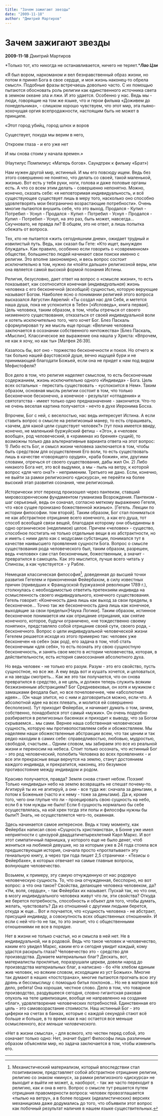 ```yaml
---
title: "Зачем зажигают звезды"
date: "2009-11-18"
author: "Дмитрий Мартиров"
---
```


# Зачем зажигают звезды

**2009-11-18** Дмитрий Мартиров

*Только тот, кто никогда не останавливается, ничего не теряет.****Лао Цзи***

«Я был вором, наркоманом и вел безнравственный образ жизни, но потом я принял Бога в свое сердце, и моя жизнь наконец-то обрела смысл». Подобные фразы встречаешь довольно часто. С их помощью пытаются обосновать роль религии как единственного источника света в земном океане зла и лжи. И это удается. Особенно у нас. Ведь мы - люди, говорящие на том же языке, что и герои фильма «Доживем до понедельника», - слишком хорошо чувствуем, что этот мир, эта пьяно-хохочущая оргия всепродажности, настоящим быть не может в принципе.

«Этот город убийц, город шлюх и воров

Существует, покуда мы верим в него,

Откроем глаза - и его уже нет

И мы снова стоим у начала времен.» 

 (Наутилус Помпилиус «Матерь богов». Саундтрек к фильму «Брат»)

Нам нужен другой мир, истинный. И мы его повсюду ищем. Ведь без этого совершенно не понятно, что делать со своей, такой маленькой, жизнью. Вот есть у тебя руки, ноги, голова и даже половые органы есть. А что со всем этим делать - совершенно непонятно. Можно, конечно, сказать себе: «я неповторимая индивидуальность, и всё существующее существует лишь в меру того, насколько оно способно удовлетворять мои безгранично возрастающие потребности». Очень многие пытаются внушить себе, что это выход. Продался - Купил - Потребил - Уснул - Продался - Купил - Потребил - Уснул - Продался - Купил - Потребил - Уснул, на это раз, быть может, навсегда... Скучновато, не правда ли? В общем, это не ответ, а лишь попытка сбежать от вопроса.

Тех, кто не пытается «жить сегодняшним днем», ожидает трудный и извилистый путь. Ведь, как сказал бы Гете: «Кто ищет, вынужден блуждать». Как правило, особенно если говорить о «современном» обществе, большинство людей начинают свои поиски именно с религии. Это вполне закономерно, и весь вопрос состоит исключительно в том, нужно ли «пойти дальше» религиозной веры, или она является самой высокой формой познания Истины.

Религия, безусловно, дает ответ на вопрос о «смысле жизни», то есть показывает, как соотносится конечная (*индивидуальная*) жизнь человека с его бесконечной (*всеобщей*) сущностью, которую верующие называют Богом. Наиболее ясно о понимании религией этого вопроса высказался Августин Аврелий: «Ты создал нас для Себя, и метется наша душа, пока не успокоится в Тебе» [«Исповедь», книга первая]. Цель человека, таким образом, в том, чтобы отречься от своего низменного существования, отказаться от своей индивидуальной воли и хотеть исключительно того, чего хочет Бог. Блез Паскаль сформулировал ту же мысль еще проще: «Величие человека заключается в осознании собственного ничтожества» [Блез Паскаль, «Мысли»]. Классическое же выражение она нашла у Христа: «Впрочем, не как я хочу, но как ты» [Матфея 26:39].

Казалось бы, вот оно - торжество бесконечности и покоя. Но отчего ж так больно нашей фаустовской душе, вечно ищущей бури и не принимающей благодати Божьей, если она не придет к нам под видом Мефистофеля?

Все дело в том, что религия наделяет смыслом, то есть бесконечным содержанием, жизнь исключительно одного «Индивида» - Бога. Цель всех остальных - перестать существовать - «успокоится в Нем». Таким образом, основная мысль религии состоит в том, что только Бесконечное бесконечно, а конечное - результат «отпадения» и святотатства - имеет только одно предназначение - закончится. Что-то не очень веселая картина получается - нечто в духе Иеронима Босха.

Впрочем, Бог с ней, с веселостью, нас ведь интересует Истина. А если ставить вопрос о смысле на религиозный манер, то есть спрашивать, «зачем, для какой цели существует человек?» (тут пока имеется ввиду, конечно, не маленький буржуйский фетиш - «Эго», а «человек вообще», род человеческий, в «храминах из брения» сущий), то возможны только два альтернативные варианта ответа на этот вопрос: 1) Либо есть Бог, и смысл жизни человека заключается в том, чтобы быть средством для осуществления Его воли, то есть существовать лишь в качестве «говорящего орудия», «раба божия», или, другими словами, отречься от своего существования, дабы жил Он. 2) Либо никакого Бога нет, это всё выдумки, а мы - пыль на ветру, к которой вопрос «для чего она?» - неприменим. Третьего не дано. Если, конечно, не выйти за рамки религиозного «дискурса», не перейти на более высокий этап развития сознания, чем религиозный.

Исторически этот переход произошел через пантеизм, ставший мировоззренческим фундаментом гуманизма Возрождения. Пантеизм - шаг серьезный, ведь он означал, согласно меткому выражению Гегеля, что «все сущее пронизано божественной жизнью». [Гегель. Лекции по истории философии. том второй]. Таким образом, Бог стал пониматься не как абстрактное отрицание всего конечного, а как его душа, тот способ всеобщей связи вещей, благодаря которому они объединены в одно органическое (неделимое) целое. Причем «человек» - существо, способное постигать не только отдельные вещи в их абстрактности, но и иметь с ними дело как с модусами субстанции, понимался тут в качестве наивысшего проявления сущности Бога. Вопрос о смысле существования рода человеческого был, таким образом, разрешен, ведь «человек» сам стал бесконечным, божественным, а значит - превратился в самоцель. Как это мыслится, лучше всего читать у Спинозы, а как чувствуется - у Рабле.

Немецкая классическая философия[^1], доведенная до высшей точки развития Гегелем и приконченная Фейербахом, в силу известных причин (приведших к Французской буржуазной революции 1789 г.), столкнулась с необходимостью ответить претензиям индивида на осмысленность своего индивидуального, конечного существования. Гегель говорит: «Конечность дана лишь как выход за свои пределы, в бесконечное... Точно так же бесконечность дана лишь как конечное, выходящие за свои пределы»[Наука Логики]. Таким образом, истинное бесконечное понимается им как отрицание отрицания, как снятие конечного, которое, будучи ограничено, «не тождественно своему понятию», представляло собой отрицание своей сути, своего рода, - бесконечного. Вопрос о цели индивидуальной человеческой жизни Гегелем решается исходя из этого примерно так: человек уже бесконечен «в себе» (как род), его задача в том, чтоб стать бесконечным «для себя», то есть познать эту свою сущностную бесконечность, и занять свое место в истории человечества, которая, в действительности, есть история самосознания абсолютного духа.

Но ведь человек - не только его разум. Разум - это его свойство, пусть сущностное, но все же. А ему ведь вот и кушать хочется, и целоваться, и на звезды смотреть... Как же это так получается, что он снова превратился в средство, а не цель, и должен теперь служить всяким безжизненным абстракциям? Бог Средневековья, он хотя и мужиком с замашками феодала был, но все почеловечнее, чем «абсолютная идея»... (Он чаще злится, но с ним и договориться можно, если что. А абсолютной идее на всех плевать, и молится ей совершенно бесполезно). Тут приходит Фейербах, и начинает думать о том, зачем, собственно, понадобился этот самый «мужик». Он очень подробно разбирается в религиозных басенках и приходит к выводу, что за Богом скрываемся... мы сами. Вернее наша собственная человеческая сущность, которую мы противопоставляем себе и обожествляем. Мы наделяем наши обожествленные абстракции всем, что так ценим и так редко находим в самих себе: справедливостью, любовью, мудростью, свободой, счастьем... Одним словом, мы забираем это все из реальной жизни и переносим на небеса. Стоит только осознать, что истинный Бог - это род человеческий, полюбить Человека во всех проявлениях - и все эти прекрасные вещи вернутся на землю, станут достоянием каждого индивида, и прекратится, наконец, это безумное противостояние между индивидом и родом.

Красиво получается, правда? Земля снова станет небом. Поэзия! Только «индивиды» небо на землю возвращать не спешат почему-то. Агитируй ты их не агитируй, а они - все туда же: сначала за деньгами, а потом к Боженьке (часто и к нему - тоже за деньгами). Да и, кроме того, чего они глупые что ли - проецировать свою сущность на небо, если б в том нужды не было! Если б сущность нормально бы себе осуществлялась, на кой хрен тогда эти попы и философы нужны бы были?! Знать, не осуществляется чего-то, окаянная.

Здесь начинается самое интересное. Ведь к тому моменту, как Фейербах написал свою «Сущность христианства», в Бонне уже имел неприятности с цензурой двадцатичетырехлетний Карл Маркс. И вот этот симпатичный парнишка, у которого еще не было денег, чтоб жениться на любимой девушке, но за которым уже в 24 года стояла вся предшествующая история, сначала просто «проглатывает» эту гениальную книгу, а через три года пишет 2,5 странички - «Тезисы о Фейербахе», в которых отвечает на самые главные вопросы, волнующее человечество.

Возьмем, к примеру, эту самую отчужденную от нас родовую человеческую сущность. То, что она отчужденная, бесспорно, но вот вопрос: а что она такое? Свойства, делающее человека человеком, да? «Ум, воля, сердце», - так Фейербах их называет. Пускай так, но что они, в мозгу индивидуального человека живут что ли, эти свойства? Откуда же берется потребность, способность и объект для того, чтобы думать, желать, чувствовать? Да из отношений с другими людьми берется, откуда ж еще... Вот и поучается, что «сущность человека - не абстракт, присущий индивиду, а совокупность всех общественных отношений». И если с ней что-то не так, то это значит, что с общественными отношениями не все в порядке.

Нет в жизни не только счастья, но и смысла в ней нет. Не в индивидуальной, ни в родовой. Ведь что такое человек и человечество, каким его увидел Маркс, каким его и сегодня увидит каждый, кому удастся раскрыть глаза? Человечество это - средство для производства. Думаете материальных благ? Дескать, вот, материалисты проклятые, поразрушали церкви, довели народ до производства материальных благ, а написано - бо «Не хлебом единым жив человек, но всяким словом, исходящим из уст Божьих». Многие так думают в наших «постстранах», многие пытаются прогнать всю эту дрянь и бессмыслицу с помощью битья поклонов... Но не в материи всё дело, ребята! Она хорошая, честное слово. Дело в том, что товарное производство, раздувшееся сегодня, словно гигантская раковая опухоль на теле цивилизации, вообще не направленно на создание «благ», удовлетворение человеческих потребностей. Единственная его цель - это самовозрастание стоимости. Наш истинный Бог - это циферки на счетах в банках, которые с каждой секундой стают всё больше и больше, в то время как в нас остается все меньше осмысленного, *все меньше человеческого.* 

«Нет в жизни смысла», - для всякого, кто честен перед собой, это означает только одно: Нет, значит будет! Философы лишь различным образом объясняли мир, но задача заключается в том, чтобы изменить его.

____

[^1]: Механистический материализм, который впоследствии стал позитивизмом, представляет собой абстрактное отрицание религии, религию со знаком «минус», за рамки религиозного «дискурса» не выходит и выйти не может, а, наоборот, - так же часто переходит в религию, как и она в него. Вопрос о смысле тут решается путем отрицания правомерности вопроса: человек провозглашается «пылью на ветру», а в более поздних (идеалистических) версиях механицизма даже додумались до того, что объявили этот вопрос как побочный результат наличия в нашем языке существительных.